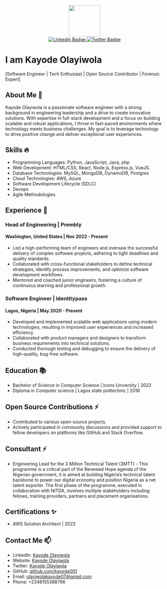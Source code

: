 <div id="header" align="center">
  <img src="https://media.giphy.com/media/M9gbBd9nbDrOTu1Mqx/giphy.gif" width="100"/>
  <div id="badges">
  <a href="https://www.linkedin.com/in/kayode-olayiwola/">
    <img src="https://img.shields.io/badge/LinkedIn-blue?style=for-the-badge&logo=linkedin&logoColor=white" alt="LinkedIn Badge"/>
  </a>
<!--  <a href="https://kayodeolayiwola.medium.com/">
    <img src="https://img.shields.io/badge/YouTube-red?style=for-the-badge&logo=medium&logoColor=white" alt="Medium Badge"/>
  </a> -->
  <a href="https://twitter.com/kayode0layiwola">
    <img src="https://img.shields.io/badge/Twitter-blue?style=for-the-badge&logo=twitter&logoColor=white" alt="Twitter Badge"/>
  </a>
</div>
</div>



# I am Kayode Olayiwola

[Software Engineer | Tech Enthusiast | Open Source Contributor | Forensic Expert]

## About Me 💬 
Kayode Olayiwola is a passionate software engineer with a strong background in engineering leadership and a drive to create innovative solutions. With expertise in full-stack development and a focus on building scalable and robust applications, I thrive in fast-paced environments where technology meets business challenges. My goal is to leverage technology to drive positive change and deliver exceptional user experiences.

## Skills 🔥 
- Programming Languages: Python, JavaScript, Java, php
- Web Development: HTML/CSS, React, Node.js, Express.js, VueJS.
- Database Technologies: MySQL, MongoDB, DynamoDB, Postgres
- Cloud Technologies: AWS, Azure
- Software Development Lifecycle (SDLC)
- Devops
- Agile Methodologies

## Experience 🔭
### Head of Engineering | Prembly
#### Washington, United States  | Nov 2022  - Present

- Led a high-performing team of engineers and oversaw the successful delivery of complex software projects, adhering to tight deadlines and quality standards.
- Collaborated with cross-functional stakeholders to define technical strategies, identify process improvements, and optimize software development workflows.
- Mentored and coached junior engineers, fostering a culture of continuous learning and professional growth.

### Software Engineer | Identitypass
#### Lagos, Nigeria  | May 2020 - Present

- Developed and implemented scalable web applications using modern technologies, resulting in improved user experiences and increased efficiency.
- Collaborated with product managers and designers to transform business requirements into technical solutions.
- Conducted thorough testing and debugging to ensure the delivery of high-quality, bug-free software.


## Education 📚 
- Bachelor of Science in Computer Science | Icons University | 2022
- Diploma in Computer science | Lagos state politechnic | 2018

## Open Source Contributions ⚡
- Contributed to various open-source projects.
- Actively participated in community discussions and provided support to fellow developers on platforms like GitHub and Stack Overflow.

## Consultant ⚡
- Engineering Lead for the 3 Million Technical Talent (3MTT) - This programme is a critical part of the Renewed Hope agenda of the Nigerian government, it is aimed at building Nigeria’s technical talent backbone to power our digital economy and position Nigeria as a net talent exporter. The first phase of the programme, executed in collaboration with NITDA, involves multiple stakeholders including fellows, training providers, partners and placement organisations.

## Certifications  ✨
- AWS Solution Architect | 2022
  

## Contact Me 📫
- LinkedIn: [Kayode Olayiwola](https://www.linkedin.com/in/kayode-olayiwola/)
- Website: [Kayode Olayiwola](https://kayodeolayiwola.com/)
- Twitter: [Kayode Olayiwola](https://twitter.com/kayode0layiwola)
- GitHub: [github.com/kayode001](https://github.com/kayode001)
- Email: olayiwolakayode07@gmail.com
- Phone: +2348155388796


<!--
**kayode001/kayode001** is a ✨ _special_ ✨ repository because its `README.md` (this file) appears on your GitHub profile.

Here are some ideas to get you started:

- 🔭 I’m currently working on ...
- 🌱 I’m currently learning ...
- 👯 I’m looking to collaborate on ...
- 🤔 I’m looking for help with ...
- 💬 Ask me about ...
- 📫 How to reach me: ...
- 😄 Pronouns: ...
- ⚡ Fun fact: ...
-->
